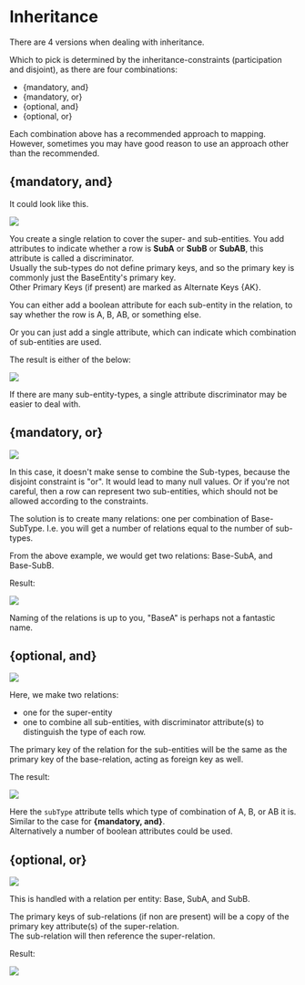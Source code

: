 ﻿# Inheritance

There are 4 versions when dealing with inheritance. 

Which to pick is determined by the inheritance-constraints (participation and disjoint), as there are four combinations:

* {mandatory, and}
* {mandatory, or}
* {optional, and}
* {optional, or}

Each combination above has a recommended approach to mapping.\
However, sometimes you may have good reason to use an approach other than the recommended.

## {mandatory, and}

It could look like this.

![](MandatoryAnd-EER.svg)

You create a single relation to cover the super- and sub-entities.
You add attributes to indicate whether a row is **SubA** or **SubB** or **SubAB**, this attribute is called a discriminator.\
Usually the sub-types do not define primary keys, and so the primary key is commonly just the BaseEntity's primary key.\
Other Primary Keys (if present) are marked as Alternate Keys {AK}.

You can either add a boolean attribute for each sub-entity in the relation, to say whether the row is A, B, AB, or something else.

Or you can just add a single attribute, which can indicate which combination of sub-entities are used.

The result is either of the below:

![](ManOr-Relation.png)

If there are many sub-entity-types, a single attribute discriminator may be easier to deal with.

## {mandatory, or}

![](ManOr-ER.svg)

In this case, it doesn't make sense to combine the Sub-types, because the disjoint constraint is "or". It would lead to many null values. Or if you're not careful, then a row can represent two sub-entities, which should not be allowed according to the constraints.

The solution is to create many relations: one per combination of Base-SubType. I.e. you will get a number of relations equal to the number of sub-types.

From the above example, we would get two relations: Base-SubA, and Base-SubB.

Result:

![](ManOrRelation.png)

Naming of the relations is up to you, "BaseA" is perhaps not a fantastic name.

## {optional, and}

![](OpAnd-ER.svg)

Here, we make two relations: 
* one for the super-entity
* one to combine all sub-entities, with discriminator attribute(s) to distinguish the type of each row.

The primary key of the relation for the sub-entities will be the same as the primary key of the base-relation, acting as foreign key as well.

The result:

![](OpAnd-relation.png)

Here the `subType` attribute tells which type of combination of A, B, or AB it is. Similar to the case for **{mandatory, and}**.\
Alternatively a number of boolean attributes could be used.

## {optional, or}

![](OpOr-ER.svg)

This is handled with a relation per entity: Base, SubA, and SubB.

The primary keys of sub-relations (if non are present) will be a copy of the primary key attribute(s) of the super-relation.\
The sub-relation will then reference the super-relation.

Result:

![](OpOr-relation.png)

